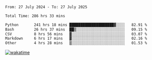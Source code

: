 <!--START_SECTION:waka-->

```txt
From: 27 July 2024 - To: 27 July 2025

Total Time: 286 hrs 33 mins

Python       241 hrs 18 mins ████████████████████▓░░░░   82.91 %
Bash         26 hrs 37 mins  ██▒░░░░░░░░░░░░░░░░░░░░░░   09.15 %
CSV          8 hrs 56 mins   ▓░░░░░░░░░░░░░░░░░░░░░░░░   03.07 %
Markdown     6 hrs 17 mins   ▓░░░░░░░░░░░░░░░░░░░░░░░░   02.16 %
Other        4 hrs 28 mins   ▒░░░░░░░░░░░░░░░░░░░░░░░░   01.53 %
```

<!--END_SECTION:waka-->
[![wakatime](https://wakatime.com/badge/user/5f89a63a-5294-4958-ad30-2b3455e63f2a.svg)](https://wakatime.com/@5f89a63a-5294-4958-ad30-2b3455e63f2a)
